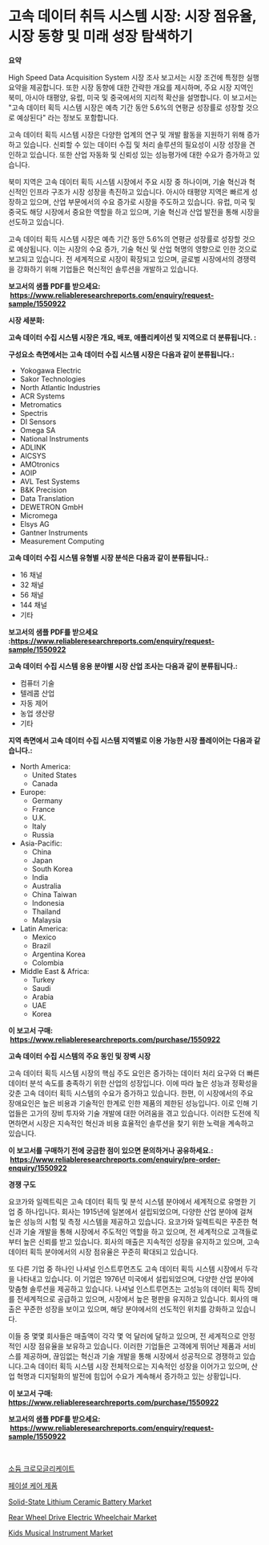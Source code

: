 <p><h1>고속 데이터 취득 시스템 시장: 시장 점유율, 시장 동향 및 미래 성장 탐색하기</h1></p><p><strong>요약</strong></p>
<p><p>High Speed Data Acquisition System 시장 조사 보고서는 시장 조건에 특정한 실행 요약을 제공합니다. 또한 시장 동향에 대한 간략한 개요를 제시하며, 주요 시장 지역인 북미, 아시아 태평양, 유럽, 미국 및 중국에서의 지리적 확산을 설명합니다. 이 보고서는 "고속 데이터 획득 시스템 시장은 예측 기간 동안 5.6%의 연평균 성장률로 성장할 것으로 예상된다" 라는 정보도 포함합니다.</p><p>고속 데이터 획득 시스템 시장은 다양한 업계의 연구 및 개발 활동을 지원하기 위해 증가하고 있습니다. 신뢰할 수 있는 데이터 수집 및 처리 솔루션의 필요성이 시장 성장을 견인하고 있습니다. 또한 산업 자동화 및 신뢰성 있는 성능평가에 대한 수요가 증가하고 있습니다.</p><p>북미 지역은 고속 데이터 획득 시스템 시장에서 주요 시장 중 하나이며, 기술 혁신과 혁신적인 인프라 구조가 시장 성장을 촉진하고 있습니다. 아시아 태평양 지역은 빠르게 성장하고 있으며, 산업 부문에서의 수요 증가로 시장을 주도하고 있습니다. 유럽, 미국 및 중국도 해당 시장에서 중요한 역할을 하고 있으며, 기술 혁신과 산업 발전을 통해 시장을 선도하고 있습니다.</p><p>고속 데이터 획득 시스템 시장은 예측 기간 동안 5.6%의 연평균 성장률로 성장할 것으로 예상됩니다. 이는 시장의 수요 증가, 기술 혁신 및 산업 혁명의 영향으로 인한 것으로 보고되고 있습니다. 전 세계적으로 시장이 확장되고 있으며, 글로벌 시장에서의 경쟁력을 강화하기 위해 기업들은 혁신적인 솔루션을 개발하고 있습니다.</p></p>
<p><strong>보고서의 샘플 PDF를 받으세요: &nbsp;<a href="https://www.reliableresearchreports.com/enquiry/request-sample/1550922">https://www.reliableresearchreports.com/enquiry/request-sample/1550922</a></strong></p>
<p><strong>시장 세분화:</strong></p>
<p><strong> 고속 데이터 수집 시스템 시장은 개요, 배포, 애플리케이션 및 지역으로 더 분류됩니다. :</strong></p>
<p><strong>구성요소 측면에서는 고속 데이터 수집 시스템 시장은 다음과 같이 분류됩니다.:</strong></p>
<p><ul><li>Yokogawa Electric</li><li>Sakor Technologies</li><li>North Atlantic Industries</li><li>ACR Systems</li><li>Metromatics</li><li>Spectris</li><li>DI Sensors</li><li>Omega SA</li><li>National Instruments</li><li>ADLINK</li><li>AICSYS</li><li>AMOtronics</li><li>AOIP</li><li>AVL Test Systems</li><li>B&K Precision</li><li>Data Translation</li><li>DEWETRON GmbH</li><li>Micromega</li><li>Elsys AG</li><li>Gantner Instruments</li><li>Measurement Computing</li></ul></p>
<p><strong> 고속 데이터 수집 시스템 유형별 시장 분석은 다음과 같이 분류됩니다.:</strong></p>
<p><ul><li>16 채널</li><li>32 채널</li><li>56 채널</li><li>144 채널</li><li>기타</li></ul></p>
<p><strong>보고서의 샘플 PDF를 받으세요 :<a href="https://www.reliableresearchreports.com/enquiry/request-sample/1550922">https://www.reliableresearchreports.com/enquiry/request-sample/1550922</a></strong></p>
<p><strong> 고속 데이터 수집 시스템 응용 분야별 시장 산업 조사는 다음과 같이 분류됩니다.:</strong></p>
<p><ul><li>컴퓨터 기술</li><li>텔레콤 산업</li><li>자동 제어</li><li>농업 생산량</li><li>기타</li></ul></p>
<p><strong>지역 측면에서 고속 데이터 수집 시스템 지역별로 이용 가능한 시장 플레이어는 다음과 같습니다.:</strong></p>
<p><ul>
    <li>
        North America:
        <ul>
            <li>United States</li>
            <li>Canada</li>
        </ul>
    </li>
    <li>
        Europe:
        <ul>
            <li>Germany</li>
            <li>France</li>
            <li>U.K.</li>
            <li>Italy</li>
            <li>Russia</li>
        </ul>
    </li>
    <li>
        Asia-Pacific:
        <ul>
            <li>China</li>
            <li>Japan</li>
            <li>South Korea</li>
            <li>India</li>
            <li>Australia</li>
            <li>China Taiwan</li>
            <li>Indonesia</li>
            <li>Thailand</li>
            <li>Malaysia</li>
        </ul>
    </li>
    <li>
        Latin America:
        <ul>
            <li>Mexico</li>
            <li>Brazil</li>
            <li>Argentina Korea</li>
            <li>Colombia</li>
        </ul>
    </li>
    <li>
        Middle East & Africa:
        <ul>
            <li>Turkey</li>
            <li>Saudi</li>
            <li>Arabia</li>
            <li>UAE</li>
            <li>Korea</li>
        </ul>
    </li>
    </ul></p>
<p><strong>이 보고서 구매: &nbsp;<a href="https://www.reliableresearchreports.com/purchase/1550922">https://www.reliableresearchreports.com/purchase/1550922</a></strong></p>
<p><strong>고속 데이터 수집 시스템의 주요 동인 및 장벽 시장</strong></p>
<p><p>고속 데이터 획득 시스템 시장의 핵심 주도 요인은 증가하는 데이터 처리 요구와 더 빠른 데이터 분석 속도를 충족하기 위한 산업의 성장입니다. 이에 따라 높은 성능과 정확성을 갖춘 고속 데이터 획득 시스템의 수요가 증가하고 있습니다. 한편, 이 시장에서의 주요 장애요인은 높은 비용과 기술적인 한계로 인한 제품의 제한된 성능입니다. 이로 인해 기업들은 고가의 장비 투자와 기술 개발에 대한 어려움을 겪고 있습니다. 이러한 도전에 직면하면서 시장은 지속적인 혁신과 비용 효율적인 솔루션을 찾기 위한 노력을 계속하고 있습니다.</p></p>
<p><strong>이 보고서를 구매하기 전에 궁금한 점이 있으면 문의하거나 공유하세요.: &nbsp;<a href="https://www.reliableresearchreports.com/enquiry/pre-order-enquiry/1550922">https://www.reliableresearchreports.com/enquiry/pre-order-enquiry/1550922</a></strong></p>
<p><strong>경쟁 구도</strong></p>
<p><p>요코가와 일렉트릭은 고속 데이터 획득 및 분석 시스템 분야에서 세계적으로 유명한 기업 중 하나입니다. 회사는 1915년에 일본에서 설립되었으며, 다양한 산업 분야에 걸쳐 높은 성능의 시험 및 측정 시스템을 제공하고 있습니다. 요코가와 일렉트릭은 꾸준한 혁신과 기술 개발을 통해 시장에서 주도적인 역할을 하고 있으며, 전 세계적으로 고객들로부터 높은 신뢰를 받고 있습니다. 회사의 매출은 지속적인 성장을 유지하고 있으며, 고속 데이터 획득 분야에서의 시장 점유율은 꾸준히 확대되고 있습니다.</p><p>또 다른 기업 중 하나인 나셔널 인스트루먼츠도 고속 데이터 획득 시스템 시장에서 두각을 나타내고 있습니다. 이 기업은 1976년 미국에서 설립되었으며, 다양한 산업 분야에 맞춤형 솔루션을 제공하고 있습니다. 나셔널 인스트루먼츠는 고성능의 데이터 획득 장비를 전세계적으로 공급하고 있으며, 시장에서 높은 평판을 유지하고 있습니다. 회사의 매출은 꾸준한 성장을 보이고 있으며, 해당 분야에서의 선도적인 위치를 강화하고 있습니다.</p><p>이들 중 몇몇 회사들은 매출액이 각각 몇 억 달러에 달하고 있으며, 전 세계적으로 안정적인 시장 점유율을 보유하고 있습니다. 이러한 기업들은 고객에게 뛰어난 제품과 서비스를 제공하며, 끊임없는 혁신과 기술 개발을 통해 시장에서 성공적으로 경쟁하고 있습니다.고속 데이터 획득 시스템 시장 전체적으로는 지속적인 성장을 이어가고 있으며, 산업 혁명과 디지털화의 발전에 힘입어 수요가 계속해서 증가하고 있는 상황입니다.</p></p>
<p><strong>이 보고서 구매: &nbsp; <a href="https://www.reliableresearchreports.com/purchase/1550922">https://www.reliableresearchreports.com/purchase/1550922</a></strong></p>
<p><strong>보고서의 샘플 PDF를 받으세요: &nbsp;<a href="https://www.reliableresearchreports.com/enquiry/request-sample/1550922">https://www.reliableresearchreports.com/enquiry/request-sample/1550922</a></strong><strong></strong></p>
<p>&nbsp;</p>
<p><p><a href="https://medium.com/@everettilkinson56562023/%EB%82%98%ED%8A%B8%EB%A5%A8-%ED%81%AC%EB%A1%9C%EB%AA%A8%EA%B8%80%EB%A6%AC%EC%BC%80%EC%9D%B4%ED%8A%B8-%EC%8B%9C%EC%9E%A5-%EB%B3%B4%EA%B3%A0%EC%84%9C%EB%8A%94-%EC%9D%B4-%EC%8B%9C%EC%9E%A5%EC%9D%98-%EC%B5%9C%EC%8B%A0-%ED%8A%B8%EB%A0%8C%EB%93%9C%EC%99%80-%EC%84%B1%EC%9E%A5-%EA%B8%B0%ED%9A%8C%EB%A5%BC-%EB%B3%B4%EC%97%AC%EC%A4%8D%EB%8B%88%EB%8B%A4-05ced49fcbe2">소듐 크로모글리케이트</a></p><p><a href="https://github.com/royErdmtyan906778/Market-Research-Report-List-1/blob/main/68874086446.md">페이셜 케어 제품</a></p><p><a href="https://issuu.com/reportprime-2/docs/solid-state-lithium-ceramic-battery-market-size-20">Solid-State Lithium Ceramic Battery Market</a></p><p><a href="https://github.com/jj19131/Market-Research-Report-List-2/blob/main/rear-wheel-drive-electric-wheelchair-market.md">Rear Wheel Drive Electric Wheelchair Market</a></p><p><a href="https://github.com/marloy8/Market-Research-Report-List-3/blob/main/kids-musical-instrument-market.md">Kids Musical Instrument Market</a></p></p>